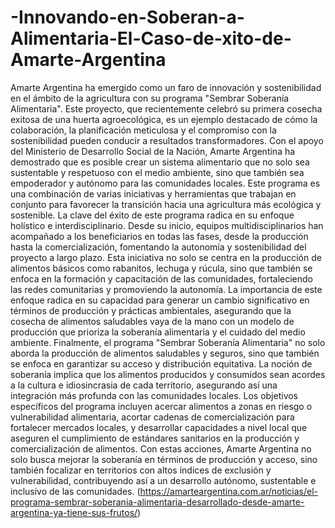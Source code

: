 # -Innovando-en-Soberan-a-Alimentaria-El-Caso-de-xito-de-Amarte-Argentina
Amarte Argentina ha emergido como un faro de innovación y sostenibilidad en el ámbito de la agricultura con su programa "Sembrar Soberanía Alimentaria". Este proyecto, que recientemente celebró su primera cosecha exitosa de una huerta agroecológica, es un ejemplo destacado de cómo la colaboración, la planificación meticulosa y el compromiso con la sostenibilidad pueden conducir a resultados transformadores. Con el apoyo del Ministerio de Desarrollo Social de la Nación, Amarte Argentina ha demostrado que es posible crear un sistema alimentario que no solo sea sustentable y respetuoso con el medio ambiente, sino que también sea empoderador y autónomo para las comunidades locales. Este programa es una combinación de varias iniciativas y herramientas que trabajan en conjunto para favorecer la transición hacia una agricultura más ecológica y sostenible.
La clave del éxito de este programa radica en su enfoque holístico e interdisciplinario. Desde su inicio, equipos multidisciplinarios han acompañado a los beneficiarios en todas las fases, desde la producción hasta la comercialización, fomentando la autonomía y sostenibilidad del proyecto a largo plazo. Esta iniciativa no solo se centra en la producción de alimentos básicos como rabanitos, lechuga y rúcula, sino que también se enfoca en la formación y capacitación de las comunidades, fortaleciendo las redes comunitarias y promoviendo la autonomía. La importancia de este enfoque radica en su capacidad para generar un cambio significativo en términos de producción y prácticas ambientales, asegurando que la cosecha de alimentos saludables vaya de la mano con un modelo de producción que prioriza la soberanía alimentaria y el cuidado del medio ambiente.
Finalmente, el programa "Sembrar Soberanía Alimentaria" no solo aborda la producción de alimentos saludables y seguros, sino que también se enfoca en garantizar su acceso y distribución equitativa. La noción de soberanía implica que los alimentos producidos y consumidos sean acordes a la cultura e idiosincrasia de cada territorio, asegurando así una integración más profunda con las comunidades locales. Los objetivos específicos del programa incluyen acercar alimentos a zonas en riesgo o vulnerabilidad alimentaria, acortar cadenas de comercialización para fortalecer mercados locales, y desarrollar capacidades a nivel local que aseguren el cumplimiento de estándares sanitarios en la producción y comercialización de alimentos. Con estas acciones, Amarte Argentina no solo busca mejorar la soberanía en términos de producción y acceso, sino también focalizar en territorios con altos índices de exclusión y vulnerabilidad, contribuyendo así a un desarrollo autónomo, sustentable e inclusivo de las comunidades.
(https://amarteargentina.com.ar/noticias/el-programa-sembrar-soberania-alimentaria-desarrollado-desde-amarte-argentina-ya-tiene-sus-frutos/)
